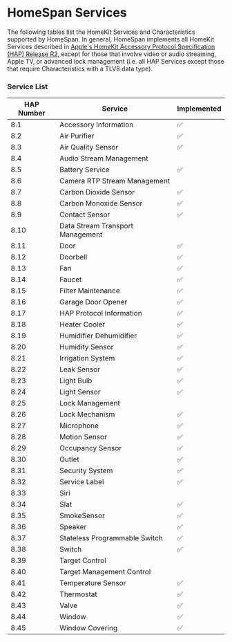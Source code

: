# HomeSpan Services

The following tables list the HomeKit Services and Characteristics supported by HomeSpan. In general, HomeSpan implements all HomeKit Services described in [Apple's HomeKit Accessory Protocol Specification (HAP) Release R2](https://developer.apple.com/support/homekit-accessory-protocol/), except for those that involve video or audio streaming, Apple TV, or advanced lock management (i.e. all HAP Services except those that require Characteristics with a TLV8 data type).

### Service List

HAP Number | Service | Implemented
---------- | ------- | -----------
8.1 | Accessory Information | ✅
8.2 | Air Purifier | ✅
8.3 | Air Quality Sensor | ✅
8.4 | Audio Stream Management | 
8.5 | Battery Service | ✅
8.6 | Camera RTP Stream Management |
8.7 | Carbon Dioxide Sensor | ✅
8.8 | Carbon Monoxide Sensor | ✅
8.9 | Contact Sensor | ✅
8.10 | Data Stream Transport Management |
8.11 | Door | ✅
8.12 | Doorbell | ✅
8.13 | Fan | ✅
8.14 | Faucet | ✅
8.15 | Filter Maintenance | ✅
8.16 | Garage Door Opener | ✅
8.17 | HAP Protocol Information | ✅
8.18 | Heater Cooler | ✅
8.19 | Humidifier Dehumidifier | ✅
8.20 | Humidity Sensor | ✅
8.21 | Irrigation System | ✅
8.22 | Leak Sensor | ✅
8.23 | Light Bulb | ✅
8.24 | Light Sensor | ✅
8.25 | Lock Management |
8.26 | Lock Mechanism | ✅
8.27 |Microphone | ✅
8.28 | Motion Sensor | ✅
8.29 | Occupancy Sensor | ✅
8.30 | Outlet | ✅
8.31 | Security System | ✅
8.32 | Service Label | ✅
8.33 | Siri |
8.34 | Slat | ✅
8.35 | SmokeSensor | ✅
8.36 | Speaker | ✅
8.37 | Stateless Programmable Switch | ✅
8.38 | Switch | ✅
8.39 | Target Control |
8.40 | Target Management Control |
8.41 | Temperature Sensor | ✅
8.42 | Thermostat | ✅
8.43 | Valve | ✅
8.44 | Window | ✅
8.45 |Window Covering | ✅


